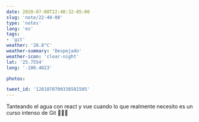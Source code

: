 ```yaml
---
date: 2020-07-08T22:40:32-05:00
slug: 'note/22-40-08'
type: 'notes'
lang: 'es'
tags:
- 'git'
weather: '28.8°C'
weather-summary: 'Despejado'
weather-icon: 'clear-night'
lat: '25.7554'
long: '-100.4023'

photos:

tweet_id: '1281070700338581505'
---
```

Tanteando el agua con react y vue cuando lo que realmente necesito es un curso intenso de Git 🤦🏻‍♂️
